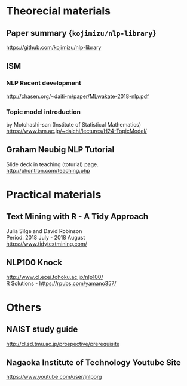 
# Theorecial materials
## Paper summary {`kojimizu/nlp-library`}  
https://github.com/kojimizu/nlp-library  

## ISM   
### NLP Recent development  
http://chasen.org/~daiti-m/paper/MLwakate-2018-nlp.pdf  

### Topic model introduction
by Motohashi-san (Institute of Statistical Mathematics)  
https://www.ism.ac.jp/~daichi/lectures/H24-TopicModel/  

## Graham Neubig NLP Tutorial  
Slide deck in teaching (toturial) page.     
http://phontron.com/teaching.php  

# Practical materials
## Text Mining with R - A Tidy Approach  
Julia Silge and David Robinson   
Period: 2018 July - 2018 August  
https://www.tidytextmining.com/  

## NLP100 Knock  
http://www.cl.ecei.tohoku.ac.jp/nlp100/  
R Solutions - https://rpubs.com/yamano357/  

# Others  
## NAIST study guide  
http://cl.sd.tmu.ac.jp/prospective/prerequisite  

## Nagaoka Institute of Technology Youtube Site
https://www.youtube.com/user/jnlporg

